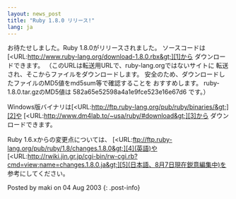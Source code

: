 ```yaml
---
layout: news_post
title: "Ruby 1.8.0 リリース!"
lang: ja
---
```


お待たせしました。Ruby 1.8.0がリリースされました。 ソースコードは
[&lt;URL:http://www.ruby-lang.org/download-1.8.0.rbx&gt;][1]から
ダウンロードできます。 （このURLは転送用URLで、ruby-lang.orgではないサイトに
転送され、そこからファイルをダウンロードします。 安全のため、ダウンロードしたファイルのMD5値をmd5sum等で確認することを
おすすめします。 ruby-1.8.0.tar.gzのMD5値は 582a65e52598a4a1e9fce523e16e67d6 です。）

Windows版バイナリは[&lt;URL:http://ftp.ruby-lang.org/pub/ruby/binaries/&gt;][2]や
[&lt;URL:http://www.dm4lab.to/~usa/ruby/#download&gt;][3]から ダウンロードできます。

Ruby 1.6.xからの変更点については、
[&lt;URL:ftp://ftp.ruby-lang.org/pub/ruby/1.8/changes.1.8.0&gt;][4](英語)や
[&lt;URL:http://rwiki.jin.gr.jp/cgi-bin/rw-cgi.rb?cmd=view;name=changes.1.8.0.ja&gt;][5](日本語、8月7日現在鋭意編集中)を
参考にしてください。

Posted by maki on 04 Aug 2003
{: .post-info}



[1]: http://www.ruby-lang.org/download-1.8.0.rbx 
[2]: http://ftp.ruby-lang.org/pub/ruby/binaries/ 
[3]: http://www.dm4lab.to/~usa/ruby/#download 
[4]: ftp://ftp.ruby-lang.org/pub/ruby/1.8/changes.1.8.0 
[5]: http://rwiki.jin.gr.jp/cgi-bin/rw-cgi.rb?cmd=view;name=changes.1.8.0.ja 
